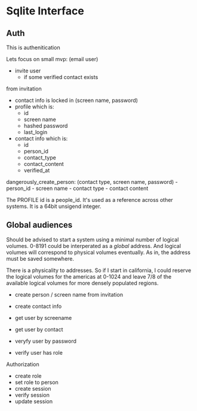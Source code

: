 # Sqlite Interface

## Auth

This is authenitication

Lets focus on small mvp:
(email user)
- invite user
    - if some verified contact exists


from invitation
- contact info is locked in
(screen name, password)
- profile which is:
    - id
    - screen name
    - hashed password
    - last_login
- contact info which is:
    - id
    - person_id
    - contact_type
    - contact_content
    - verified_at


dangerously_create_person:
(contact type, screen name, password)
    - person_id
    - screen name
    - contact type
    - contact content


The PROFILE id is a people_id. It's used as a reference across other systems.
It is a 64bit unsigend integer.

## Global audiences

Should be advised to start a system using a minimal number of logical volumes.
0-8191 could be interperated as a _global_ address. And logical volumes will correspond
to physical volumes eventually. As in, the address must be saved somewhere.

There is a physicality to addresses. So if I start in california, I could reserve the
logical volumes for the americas at 0-1024 and leave 7/8 of the available logical
volumes for more densely populated regions.


- create person / screen name from invitation
- create contact info

- get user by screename
- get user by contact
- veryfy user by password
- verify user has role

Authorization
- create role
- set role to person
- create session
- verify session
- update session